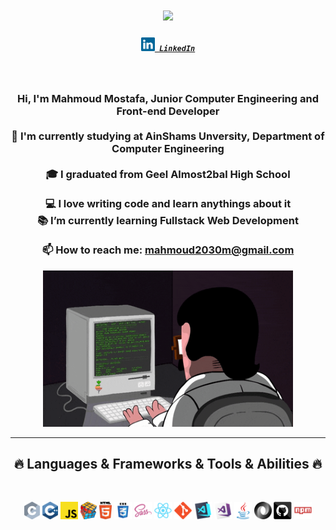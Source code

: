 

<h1 align="center">
  <a href="https://git.io/typing-svg">
    <img src="https://readme-typing-svg.herokuapp.com/?lines=Hello,+There!+👋;This+is+Mahmoud....;Nice+to+meet+you!&center=true&size=30">
  </a>
</h1>

<h5 align="center">
  <code><a href="https://www.linkedin.com/in/mahmoud-mostafa-9086ba232/" title="LinkedIn Profile"><img width="22" src="images/linkedin.svg"> LinkedIn</a></code>

</h5>
<br>
<h3 align="center" size ="50px" >
  
  Hi, I'm Mahmoud Mostafa, Junior Computer Engineering and Front-end Developer 
  <br>
  <br>
  🔬 I'm currently studying  at AinShams Unversity, Department of Computer Engineering
  <br>
  <br>
  🎓 I graduated from Geel Almost2bal High School
  <br>
  <br>
  💻 I love writing code and learn anythings about it
  <br>
  📚 I’m currently learning Fullstack Web Development
    <br>
      <br>
  📫 How to reach me: <a href="mail: mahmoud2030m@gmail.com">mahmoud2030m@gmail.com</a>
</h3>
<div align="center">
<img src="images/coderman.gif" alt="Coder" width="400" height="250" />
</div>

<hr>
<h2 align="center">🔥 Languages & Frameworks & Tools & Abilities 🔥</h2>
<br>
<p align="center">
  <code><img title="C" height="28" src="images/c.svg"></code>
  <code><img title="C++" height="28" src="images/cpp.svg"></code>
  <code><img title="Javascript" height="28" src="images/javascript.svg"></code>
  <code><img title="Problem Solving" height="28" src="images/problemSolving.png"></code>
  <code><img title="HTML5" height="28" src="images/html5.svg"></code>
  <code><img title="CSS" height="28" src="images/css.svg"></code>
  <code><img title="SASS" height="28" src="images/sass.svg"></code>
  <code><img title="React" height="28" src="images/react-original.svg"></code>
  <code><img title="Git" height="28" src="images/git-original.svg"></code>
  <code><img title="Visual Studio Code" height="28" src="images/vscode.png"></code>
  <code><img title="Microsoft Visual Studio" height="28" src="images/visualstudio.png"></code>
  <code><img title="Java" height="28" src="images/java-original.svg"></code>
  <code><img title="JSON" height="28" src="images/json.svg"></code>
  <code><img title="GitHub" height="28" src="images/github.svg"></code>
  <code><img title="npm" height="28" src="images/npm.svg"></code>
</p>

